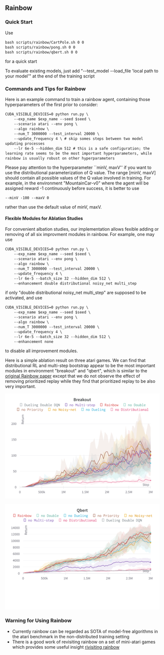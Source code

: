 ## Rainbow

### Quick Start

Use
```
bash scripts/rainbow/CartPole.sh 0 0
bash scripts/rainbow/pong.sh 0 0
bash scripts/rainbow/qbert.sh 0 0
```
for a quick start

To evaluate existing models, just add "--test_model --load_file 'local path to your model'" at the end of the training script




### Commands and Tips for Rainbow

Here is an example command to train a rainbow agent, containing those hyperparameters of the first prior to consider:

```
CUDA_VISIBLE_DEVICES=0 python run.py \
    --exp_name $exp_name --seed $seed \
    --scenario atari --env pong \
    --algo rainbow \
    --num_T 3000000 --test_interval 20000 \
    --update_frequency 4 \ # skip somes steps between two model updating processes
    --lr 6e-5 --hidden_dim 512 # this is a safe configuration; the learning rate seems to be the most important hyperparameters, while rainbow is usually robust on other hyperparameters
```

Please pay attention to the hyperparameter ``minV, maxV'' if you want to use the distributional parameterization of Q value. The range [minV, maxV] should contain all possible values of the Q value involved in training. For example, in the environment "MountainCar-v0" where the agent will be assigned reward -1 continuously before success, it is better to use
```
--minV -100 --maxV 0
```
rather than use the default value of minV, maxV.



#### Flexible Modules for Ablation Studies


For convenient albation studies, our implementation allows fexible adding or removing of all six improvment modules in rainbow. For example, one may use 

```
CUDA_VISIBLE_DEVICES=0 python run.py \
    --exp_name $exp_name --seed $seed \
    --scenario atari --env pong \
    --algo rainbow \
    --num_T 3000000 --test_interval 20000 \
    --update_frequency 4 \
    --lr 6e-5 --batch_size 32 --hidden_dim 512 \
    --enhancement double distributional noisy_net multi_step
```
if only "double distributional noisy_net multi_step" are supposed to be activated, and use
```
CUDA_VISIBLE_DEVICES=0 python run.py \
    --exp_name $exp_name --seed $seed \
    --scenario atari --env pong \
    --algo rainbow \
    --num_T 3000000 --test_interval 20000 \
    --update_frequency 4 \
    --lr 6e-5 --batch_size 32 --hidden_dim 512 \
    --enhancement none
```
to disable all improvement modules.

Here is a simple ablation result on three atari games. We can find that distributional RL and multi-step bootstrap appear to be the most important modules in environment "breakout" and "qbert", which is similar to the [original Rainbow paper](https://arxiv.org/abs/1710.02298) except that we do not observe the effect of removing prioritized replay while they find that prioritized replay to be also very important.

![breakout](../../pics/rainbow_ablation_breakout.png)

![qbert](../../pics/rainbow_ablation_qbert.png)



### Warning for Using Rainbow

- Currently rainbow can be regarded as SOTA of model-free algorithms in the atari benchmark in the non-distributed training setting
- There is a good work of revisiting rainbow on a set of mini-atari games which provides some useful insight [rivisiting rainbow](https://psc-g.github.io/posts/research/rl/revisiting_rainbow/)
